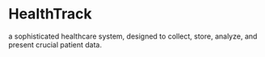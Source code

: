 # HealthTrack
a sophisticated healthcare system, designed to collect, store, analyze, and present crucial patient data.
